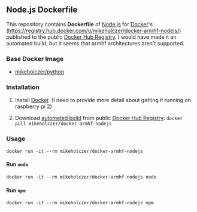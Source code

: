 ## Node.js Dockerfile


This repository contains **Dockerfile** of [Node.js](http://nodejs.org/) for [Docker](https://www.docker.com/)'s (https://registry.hub.docker.com/u/mikeholczer/docker-armhf-nodejs/) published to the public [Docker Hub Registry](https://registry.hub.docker.com/). I would have made it an automated build, but it seems that armhf architectures aren't supported.


### Base Docker Image

* [mikeholczer/python](https://registry.hub.docker.com/u/mikeholczer/debian/)


### Installation

1. Install [Docker](https://www.docker.com/). (I need to provide more detail about getting it running on raspberry pi 2)

2. Download [automated build](https://registry.hub.docker.com/u/dockerfile/nodejs/) from public [Docker Hub Registry](https://registry.hub.docker.com/): `docker pull mikeholczer/docker-armhf-nodejs`



### Usage

    docker run -it --rm mikeholczer/docker-armhf-nodejs

#### Run `node`

    docker run -it --rm mikeholczer/docker-armhf-nodejs node

#### Run `npm`

    docker run -it --rm mikeholczer/docker-armhf-nodejs npm
